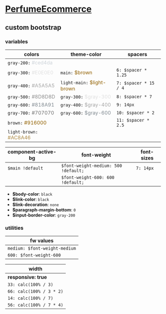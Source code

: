 # [PerfumeEcommerce](https://jsht.github.io/HexSchoolPages/HexSummerCamp/Week2-4/PerfumeEcommerce/)

## custom bootstrap
### variables

| **colors** | **theme-color** | **spacers** |
| -------- | -------- | -------- |
| `gray-200:` <font color="#ced4da">#ced4da</font> |      |      |
| `gray-300:` <font color="#E0E0E0">#E0E0E0</font> | `main:` <font color="#916000">$brown</font> | `6: $spacer * 1.25` |
| `gray-400:` <font color="#A5A5A5">#A5A5A5</font> | `light-main:` <font color="#916000">$light-brown</font> | `7: $spacer * 15 / 4` |
| `gray-500:` <font color="#8D8D8D">#8D8D8D</font> | `gray-300:` <font color="#E0E0E0">$gray-300</font>    |   `8: $spacer * 7`   |
| `gray-600:` <font color="#818A91">#818A91</font> | `gray-400:` <font color="#A5A5A5">$gray-400</font>    |   `9: 14px`   |
| `gray-700:` <font color="#707070">#707070</font> | `gray-600:` <font color="#818A91">$gray-600</font>    |    `10: $spacer * 2`  |
| `brown:` <font color="#916000">#916000</font> |      |  `11: $spacer * 2.5`     |
| `light-brown:` <font color="#AC8A46">#AC8A46</font> |      |      |



| **component-active-bg** | **font-weight** | **font-sizes** |
| -------- | -------- | -------- |
| `$main !default`    | `$font-weight-medium: 500 !default;` | `7: 14px` |
|     | `$font-weight-600: 600 !default;`     | |

- **$body-color**: `black`
- **$link-color**: `black`
- **$link-decoration**: `none`
- **$paragraph-margin-bottom**: `0`
- **$input-border-color**: `gray-200`



### utilities



| **fw values** |
| -------- |
| `medium: $font-weight-medium`     |
| `600: $font-weight-600`    |

| **width** |
| -------- |
| **responsive: true** |
| `33: calc(100% / 3)`     |
| `66: calc(100% / 3 * 2)`    |
| `14: calc(100% / 7)`    |
| `56: calc(100% / 7 * 4)`    |

